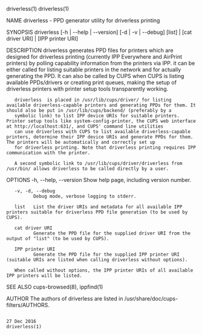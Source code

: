 driverless(1)                                                                                                                                                                            driverless(1)

NAME
       driverless - PPD generator utility for driverless printing

SYNOPSIS
       driverless [-h | --help | --version] [-d | -v | --debug] [list] | [cat driver URI] | [IPP printer URI]

DESCRIPTION
       driverless generates PPD files for printers which are designed for driverless printing (currently IPP Everywhere and AirPrint printers) by polling capability information from the printers via
       IPP. it can be either called for listing suitable printers in the network and for actually generating the PPD. It can also be called by CUPS when CUPS is  listing  available  PPDs/drivers  or
       creating print queues, making the setup of driverless printers with printer setup tools transparently working.

       driverless  is placed in /usr/lib/cups/driver/ for listing available driverless-capable printers and generating PPDs for them. It should also be put in /usr/lib/cups/backend/ (preferably by a
       symbolic link) to list IPP device URIs for suitable printers. Printer setup tools like system-config-printer, the CUPS web interface at http://localhost:631/, and CUPS' command line utilities
       can use driverless with CUPS to list available driverless-capable printers, determine their IPP device URIs and generate PPDs for them. The printers will be automatically and correctly set up
       for driverless printing. Note that driverless printing requires IPP communication with the printer.

       A second symbolic link to /usr/lib/cups/driver/driverless from /usr/bin/ allows driverless to be called directly by a user.

OPTIONS
       -h, --help, --version
              Show help page, including version number.

       -v, -d, --debug
              Debug mode, verbose logging to stderr.

       list   List the driver URIs and metadata for all available IPP printers suitable for driverless PPD file generation (to be used by CUPS).

       cat driver URI
              Generate the PPD file for the supplied driver URI from the output of "list" (to be used by CUPS).

       IPP printer URI
              Generate the PPD file for the supplied IPP printer URI (suitable URIs are listed when calling driverless without options).

       When called without options, the IPP printer URIs of all available IPP printers will be listed.

SEE ALSO
       cups-browsed(8), ippfind(1)

AUTHOR
       The authors of driverless are listed in /usr/share/doc/cups-filters/AUTHORS.

                                                                                              27 Dec 2016                                                                                driverless(1)

